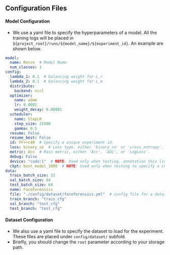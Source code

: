 ## Configuration Files

#### Model  Configuration
- We use a yaml file to specify the hyperparameters of a model. All the training logs will be placed in `${project_root}/runs/${model_name}/${experiment_id}`. An example are shown below.

```yaml
model:
  name: Recce  # Model Name
  num_classes: 1 
config:
  lambda_1: 0.1  # balancing weight for L_r
  lambda_2: 0.1  # balancing weight for L_m
  distribute:
    backend: nccl
  optimizer:
    name: adam
    lr: 0.0002
    weight_decay: 0.00001
  scheduler:
    name: StepLR
    step_size: 22500
    gamma: 0.5
  resume: False
  resume_best: False
  id: FF++c40  # Specify a unique experiment id.
  loss: binary_ce  # Loss type, either 'binary_ce' or 'cross_entropy'.
  metric: Acc  # Main metric, either 'Acc', 'AUC', or 'LogLoss'.
  debug: False
  device: "cuda:1"  # NOTE: Used only when testing, annotation this line when training.
  ckpt: best_model_1000  # NOTE: Used only when testing to specify a checkpoint id, annotating this line when training.
data:
  train_batch_size: 32
  val_batch_size: 64
  test_batch_size: 64
  name: FaceForensics
  file: "./config/dataset/faceforensics.yml"  # config file for a dataset
  train_branch: "train_cfg"
  val_branch: "test_cfg"
  test_branch: "test_cfg"
```

#### Dataset Configuration
- We also use a yaml file to specify the dataset to load for the experiment. These files are placed under `config/dataset/` subfold.
- Briefly, you should change the `root` parameter according to your storage path. 